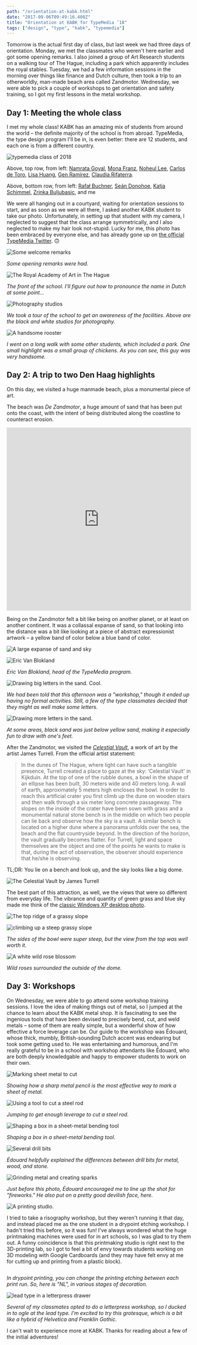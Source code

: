 ```yaml
---
path: "/orientation-at-kabk.html"
date: "2017-09-06T09:49:16.408Z" 
title: "Orientation at KABK for TypeMedia ’18"
tags: ["design", "type", "kabk", "typemedia"]
---
```


Tomorrow is the actual first day of class, but last week we had three days of orientation. Monday, we met the classmates who weren't here earlier and got some opening remarks. I also joined a group of Art Research students on a walking tour of The Hague, including a park which apparently includes the royal stables. Tuesday, we had a few information sessions in the morning over things like finance and Dutch culture, then took a trip to an otherworldly, man-made beach area called Zandmotor. Wednesday, we were able to pick a couple of workshops to get orientation and safety training, so I got my first lessons in the metal workshop.

## Day 1: Meeting the whole class

I met my whole class! KABK has an amazing mix of students from around the world – the definite majority of the school is from abroad. TypeMedia, the type design program I'll be in, is even better: there are 12 students, and each one is from a different country.

<img src="./images/2017_08_28-09.50.58.jpg" alt="typemedia class of 2018">

Above, top row, from left: [Namrata Goyal](https://twitter.com/n__goyal), [Mona Franz](https://twitter.com/diefranzkanns), [Noheul Lee](https://twitter.com/lne818), [Carlos de Toro](https://twitter.com/carlos_detoro), [Lisa Huang](https://twitter.com/LisaLisahuang), [Gen Ramírez](https://twitter.com/genramirez), [Claudia Rifaterra](http://claudiarifaterra.com/).

Above, bottom row, from left: [Rafał Buchner](https://twitter.com/RafalBuchner), [Seán Donohoe](https://twitter.com/sean_donohoe), [Katja Schimmel](https://www.behance.net/KatjaSchimmel), [Zrinka Buljubasic](https://twitter.com/zrinka_b), and me

We were all hanging out in a courtyard, waiting for orientation sessions to start, and as soon as we were all there, I asked another KABK student to take our photo. Unfortunately, in setting up that student with my camera, I neglected to suggest that the class arrange symmetrically, and I also neglected to make my hair look not-stupid. Lucky for me, this photo has been embraced by everyone else, and has already gone up on [the official TypeMedia Twitter](https://twitter.com/typemedia). 🙃

<p> 
<img src="./images/2017_08_28-11.32.54.jpg" alt="Some welcome remarks">
</p>

_Some opening remarks were had._

<img src="./images/2017_08_28-08.57.15.jpg" alt="The Royal Academy of Art in The Hague">

_The front of the school. I'll figure out how to pronounce the name in Dutch at some point..._

<img src="./images/2017_08_28-11.03.24.jpg" alt="Photography studios">

_We took a tour of the school to get an awareness of the facilities. Above are the black and white studios for photography._


<p> 
<img src="./images/2017_08_28-15.36.30.jpg" alt="A handsome rooster">
</p>

_I went on a long walk with some other students, which included a park. One small highlight was a small group of chickens. As you can see, this guy was very handsome._

## Day 2: A trip to two Den Haag highlights

On this day, we visited a huge manmade beach, plus a monumental piece of art. 

The beach was _De Zandmotor_, a huge amount of sand that has been put onto the coast, with the intent of being distributed along the coastline to counteract erosion.

<iframe src="https://www.google.com/maps/embed?pb=!1m18!1m12!1m3!1d9745.820348217443!2d4.18584941573986!3d52.05420428166881!2m3!1f0!2f0!3f0!3m2!1i1024!2i768!4f13.1!3m3!1m2!1s0x0%3A0x523329c987877b5a!2sDe+Zandmotor!5e0!3m2!1sen!2snl!4v1504728829829" width="100%" height="500" frameborder="0" style="border:0" allowfullscreen></iframe>

Being on the Zandmotor felt a bit like being on another planet, or at least on another continent. It was a collassal expanse of sand, so that looking into the distance was a bit like looking at a piece of abstract expressionist artwork – a yellow band of color below a blue band of color.

<p>
<img src="./images/2017-08-29 14.58.19.jpg" alt="A large expanse of sand and sky">
</p>

<img src="./images/2017_08_29-14.19.32.jpg" alt="Eric Van Blokland">

_Eric Van Blokland, head of the TypeMedia program._

<img src="./images/2017_08_29-14.44.53.jpg" alt="Drawing big letters in the sand. Cool.">

_We had been told that this afternoon was a "workshop," though it ended up having no formal activities. Still, a few of the type classmates decided that they might as well make some letters._

<img src="./images/2017_08_29-15.11.23.jpg" alt="Drawing more letters in the sand.">

_At some areas, black sand was just below yellow sand, making it especially fun to draw with one's feet._

After the Zandmotor, we visited the [_Celestial Vault_](https://www.stroom.nl/nl/kor/project.php?pr_id=4616026), a work of art by the artist James Turrell. From the official artist statement:

> In the dunes of The Hague, where light can have such a tangible presence, Turrell created a place to gaze at the sky: ‘Celestial Vault' in Kijkduin. At the top of one of the rubble dunes, a bowl in the shape of an ellipse has been built, 30 meters wide and 40 meters long. A wall of earth, approximately 5 meters high encloses the bowl. In order to reach this artificial crater you first climb up the dune on wooden stairs and then walk through a six meter long concrete passageway. The slopes on the inside of the crater have been sown with grass and a monumental natural stone bench is in the middle on which two people can lie back and observe how the sky is a vault. A similar bench is located on a higher dune where a panorama unfolds over the sea, the beach and the flat countryside beyond. In the direction of the horizon, the vault gradually becomes flatter. For Turrell, light and space themselves are the object and one of the points he wants to make is that, during the act of observation, the observer should experience that he/she is observing. 

TL;DR: You lie on a bench and look up, and the sky looks like a big dome.

<img src="./images/2017_08_29-15.42.03.jpg" alt="The Celestial Vault by James Turrell">

The best part of this attraction, as well, we the views that were so different from everyday life. The vibrance and quantity of green grass and blue sky made me think of the [classic Windows XP desktop photo](https://en.wikipedia.org/wiki/Bliss_(image)).

<p>
<img src="./images/2017_08_29-15.42.13.jpg" alt="The top ridge of a grassy slope">
</p>

<img src="./images/2017_08_29-16.13.50.jpg" alt="climbing up a steep grassy slope">

_The sides of the bowl were super steep, but the view from the top was well worth it._

<img src="./images/2017_08_29-15.55.29.jpg" alt="A white wild rose blossom">

_Wild roses surrounded the outside of the dome._

## Day 3: Workshops

On Wednesday, we were able to go attend some workshop training sessions. I love the idea of making things out of metal, so I jumped at the chance to learn about the KABK metal shop. It is fascinating to see the ingenious tools that have been devised to precisely bend, cut, and weld metals – some of them are really simple, but a wonderful show of how effective a force leverage can be. Our guide to the workshop was Édouard, whose thick, mumbly, British-sounding Dutch accent was endearing but took some getting used to. He was entertaining and humorous, and I'm really grateful to be in a school with workshop attendants like Édouard, who are both deeply knowledgable and happy to empower students to work on their own.

<p>
<img src="./images/2017-08-30 11.00.03.jpg" alt="Marking sheet metal to cut">
</p>

_Showing how a sharp metal pencil is the most effective way to mark a sheet of metal._

<p>
<img src="./images/2017_08_30-11.07.59.jpg" alt="Using a tool to cut a steel rod">
</p>

_Jumping to get enough leverage to cut a steel rod._


<img src="./images/2017_08_30-11.21.26.jpg" alt="Shaping a box in a sheet-metal bending tool">

_Shaping a box in a sheet-metal bending tool._

<img src="./images/2017_08_30-12.28.16.jpg" alt="Several drill bits">

_Édouard helpfully explained the differences between drill bits for metal, wood, and stone._



<img src="./images/2017_08_30-10.54.44.jpg" alt="Grinding metal and creating sparks">

_Just before this photo, Édouard encouraged me to line up the shot for "fireworks." He also put on a pretty good devilish face, here._

<img src="./images/2017-08-30 14.38.57.jpg" alt="A printing studio.">

I tried to take a risography workshop, but they weren't running it that day, and instead placed me as the one student in a drypoint etching workshop. I hadn't tried this before, so it was fun! I've always wondered what the huge printmaking machines were used for in art schools, so I was glad to try them out. A funny coincidence is that this printmaking studio is right next to the 3D-printing lab, so I got to feel a bit of envy towards students working on 3D modeling with Google Cardboards (and they may have felt envy at me for cutting up and printing from a plastic block).

<img src="./images/2017_08_30-16.52.15.jpg" alt="">

_In drypoint printing, you can change the printing etching between each print run. So, here is "NL", in various stages of decoration._ 

<img src="./images/2017_08_30-15.38.42.jpg" alt="lead type in a letterpress drawer">

_Several of my classmates opted to do a letterpress workshop, so I ducked in to ogle at the lead type. I'm excited to try this grotesque, which is a bit like a hybrid of Helvetica and Franklin Gothic._

I can't wait to experience more at KABK. Thanks for reading about a few of the initial adventures!
